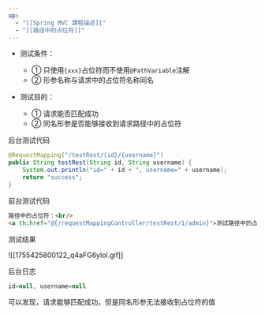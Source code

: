 ```yaml
---
up:
  - "[[Spring MVC 課程描述]]"
  - "[[路径中的占位符]]"
---
```

- 测试条件：
	- ① 只使用`{xxx}`占位符而不使用`@PathVariable`注解
	- ② 形参名称与请求中的占位符名称同名

- 测试目的：
	- ① 请求能否匹配成功
	- ② 同名形参是否能够接收到请求路径中的占位符

后台测试代码

```java
@RequestMapping("/testRest/{id}/{username}")
public String testRest(String id, String username) {
    System.out.println("id=" + id + ", username=" + username);
    return "success";
}
```

前台测试代码

```html
路径中的占位符：<br/>
<a th:href="@{/requestMappingController/testRest/1/admin}">测试路径中的占位符==>/testRest/1/admin</a><br/>
```

测试结果

![[1755425800122_q4aFG6ylol.gif]]

后台日志

```java
id=null, username=null
```

可以发现，请求能够匹配成功，但是同名形参无法接收到占位符的值